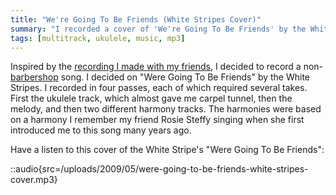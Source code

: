```yaml
---
title: "We're Going To Be Friends (White Stripes Cover)"
summary: "I recorded a cover of 'We're Going To Be Friends' by the White Stripes with multiple voice parts and ukulele."
tags: [multitrack, ukulele, music, mp3]
---
```


Inspired by the [recording I made with my friends](/blog/alice-n-the-irving-street-kidz/), I decided to record a non-[barbershop](/tag/barbershop) song. I decided on "Were Going To Be Friends" by the White Stripes. I recorded in four passes, each of which required several takes. First the ukulele track, which almost gave me carpel tunnel, then the melody, and then two different harmony tracks. The harmonies were based on a harmony I remember my friend Rosie Steffy singing when she first introduced me to this song many years ago.

Have a listen to this cover of the White Stripe's "Were Going To Be Friends":

::audio{src=/uploads/2009/05/were-going-to-be-friends-white-stripes-cover.mp3}
